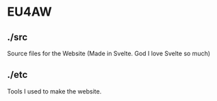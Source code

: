 # EU4AW

## ./src

Source files for the Website (Made in Svelte. God I love Svelte so much)

## ./etc

Tools I used to make the website.
